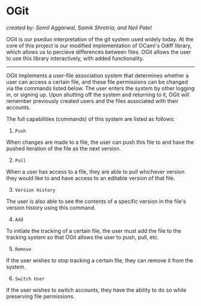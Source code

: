 # OGit

*created by: Somil Aggarwal, Samik Shrotria, and Neil Patel*

OGit is our pseduo interpretation of the git system used widely
today. At the core of this project is our modified implementation of OCaml's
Odiff library, which allows us to percieve differences between files. OGit 
allows the user to use this library interactively, with added functionality.

---

OGit implements a user-file association system that determines whether a user
can access a certain file, and these file permissions can be changed via
the commands listed below. The user enters the system by other logging in, 
or signing up. Upon shutting off the system and returning to it, OGit will
remember previously created users and the files associated with their accounts.

The full capabilities (commands) of this system are listed as follows:

1. `Push`

When changes are made to a file, the user can push this file to and have the
pushed iteration of the file as the next version. 

2. `Pull`

When a user has access to a file, they are able to pull whichever version
they would like to and have access to an editable version of that file. 

3. `Version History`

The user is also able to see the contents of a specific version in the file's
version history using this command.

4. `Add`

To initiate the tracking of a certain file, the user must add the file to the
tracking system so that OGit allows the user to push, pull, etc. 

5. `Remove`

If the user wishes to stop tracking a certain file, they can remove it from 
the system. 

6. `Switch User`

If the user wishes to switch accounts, they have the ability to do so while
preserving file permissions. 